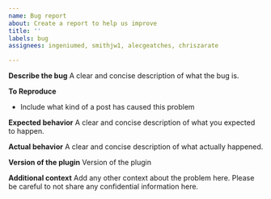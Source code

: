 ```yaml
---
name: Bug report
about: Create a report to help us improve
title: ''
labels: bug
assignees: ingeniumed, smithjw1, alecgeatches, chriszarate

---
```


**Describe the bug**
A clear and concise description of what the bug is.

**To Reproduce**
- Include what kind of a post has caused this problem

**Expected behavior**
A clear and concise description of what you expected to happen.

**Actual behavior**
A clear and concise description of what actually happened.

**Version of the plugin**
Version of the plugin

**Additional context**
Add any other context about the problem here. Please be careful to not share any confidential information here.
